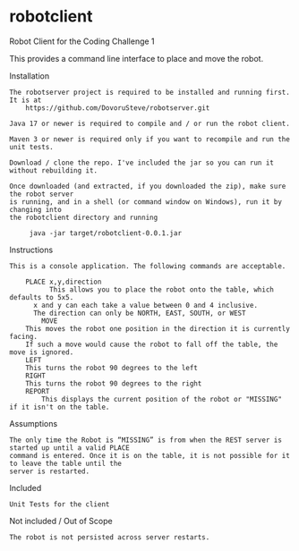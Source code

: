 # robotclient

Robot Client for the Coding Challenge 1


This provides a command line interface to place and move the robot.

Installation

	The robotserver project is required to be installed and running first. It is at
	    https://github.com/DovoruSteve/robotserver.git
	    
	Java 17 or newer is required to compile and / or run the robot client.

	Maven 3 or newer is required only if you want to recompile and run the unit tests.

	Download / clone the repo. I've included the jar so you can run it without rebuilding it.

	Once downloaded (and extracted, if you downloaded the zip), make sure the robot server
	is running, and in a shell (or command window on Windows), run it by changing into
	the robotclient directory and running 

	     java -jar target/robotclient-0.0.1.jar


Instructions

	This is a console application. The following commands are acceptable.

	    PLACE x,y,direction
	    	  This allows you to place the robot onto the table, which defaults to 5x5.
		  x and y can each take a value between 0 and 4 inclusive.
		  The direction can only be NORTH, EAST, SOUTH, or WEST
            MOVE
		This moves the robot one position in the direction it is currently facing.
		If such a move would cause the robot to fall off the table, the move is ignored.
	    LEFT
		This turns the robot 90 degrees to the left
	    RIGHT
		This turns the robot 90 degrees to the right
	    REPORT
	        This displays the current position of the robot or "MISSING" if it isn't on the table.
		

Assumptions

	The only time the Robot is “MISSING” is from when the REST server is started up until a valid PLACE
	command is entered. Once it is on the table, it is not possible for it to leave the table until the
	server is restarted.


Included

	Unit Tests for the client 


Not included / Out of Scope

	The robot is not persisted across server restarts. 
